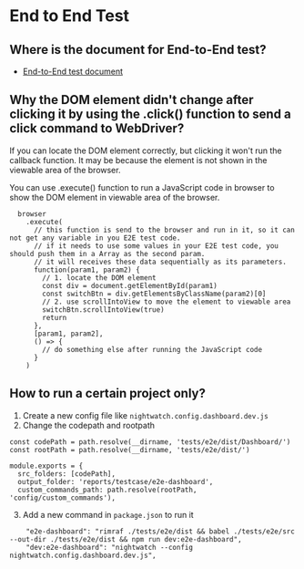 # End to End Test

## Where is the document for End-to-End test?

* [End-to-End test document](https://teams.microsoft.com/_#/docx/viewer/teams/https%3A~2F~2Fa10networks.sharepoint.com~2Fsites~2FGUIFuture~2FShared%20Documents~2FGeneral~2Fauto-test~2Fe2etest_handbook.docx?threadId=19%3Ae81ccb01ec2e48f9b6f4fd21da53fad6%40thread.skype&baseUrl=https%3A~2F~2Fa10networks.sharepoint.com~2Fsites~2FGUIFuture&fileId=CC8F2496-CCCB-4CCF-AA05-CCFE5F8922F7&ctx=files&viewerAction=view)​

## Why the DOM element didn't change after clicking it by using the .click() function to send a click command to WebDriver?

If you can locate the DOM element correctly, but clicking it won't run the callback function. It may be because the element is not shown in the viewable area of the browser.

You can use .execute() function to run a JavaScript code in browser to show the DOM element in viewable area of the browser.

```
  browser
    .execute(
      // this function is send to the browser and run in it, so it can not get any variable in you E2E test code.
      // if it needs to use some values in your E2E test code, you should push them in a Array as the second param.
      // it will receives these data sequentially as its parameters.
      function(param1, param2) {
      	// 1. locate the DOM element
        const div = document.getElementById(param1)
        const switchBtn = div.getElementsByClassName(param2)[0]
        // 2. use scrollIntoView to move the element to viewable area
        switchBtn.scrollIntoView(true)
        return
      },
      [param1, param2],
      () => {
		// do something else after running the JavaScript code
      }
    )
```

## How to run a certain project only?       
1. Create a new config file like `nightwatch.config.dashboard.dev.js`
2. Change the codepath and rootpath

```
const codePath = path.resolve(__dirname, 'tests/e2e/dist/Dashboard/')
const rootPath = path.resolve(__dirname, 'tests/e2e/dist/')

module.exports = {
  src_folders: [codePath],
  output_folder: 'reports/testcase/e2e-dashboard',
  custom_commands_path: path.resolve(rootPath, 'config/custom_commands'),
```

3. Add a new command in `package.json` to run it
```
    "e2e-dashboard": "rimraf ./tests/e2e/dist && babel ./tests/e2e/src --out-dir ./tests/e2e/dist && npm run dev:e2e-dashboard",
    "dev:e2e-dashboard": "nightwatch --config nightwatch.config.dashboard.dev.js",
```

